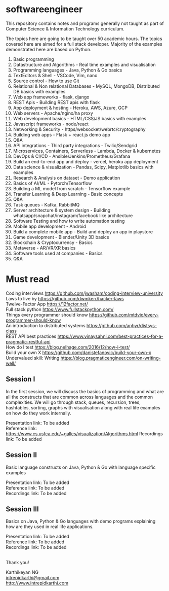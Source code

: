 # softwareengineer
This repository contains notes and programs generally not taught as part of Computer Science &amp; Information Technology curriculum. 

The topics here are going to be taught over 50 academic hours. The topics covered here are aimed for a full stack developer. Majority of the examples demonstrated here are based on Python. 

1. Basic programming
2. Datastructure and Algorithms - Real time examples and visualisation
3. Programming languages - Java, Python & Go basics
4. TextEditors & Shell - VSCode, Vim, nano
5. Source control - How to use Git 
6. Relational & Non relational Databases - MySQL, MongoDB, Distributed DB basics with examples
11. Web app frameworks - flask, django
12. REST Apis - Building REST apis with flask
13. App deployment & hosting - Heroku, AWS, Azure, GCP
14. Web servers - Apache/nginx/ha proxy
15. Web development basics - HTML/CSS/JS basics with examples
16. Javascript frameworks - node/react
17. Networking & Security - https/websocket/webrtc/cryptography
20. Building web apps - Flask + react.js demo app
21. Q&A
22. API integrations - Third party integrations - Twilio/Sendgrid
23. Microservices, Containers, Serverless - Lambda, Docker & kubernetes
25. DevOps & CI/CD - Ansible/Jenkins/Prometheus/Grafana
27. Build an end-to-end app and deploy - vercel, heroku app deployment
28. Data science & visualization - Pandas, Scipy, Matplotlib basics with examples
29. Research & Analysis on dataset - Demo application
30. Basics of AI/ML - Pytorch/Tensorflow
31. Building a ML model from scratch - Tensorflow example
32. Transfer Learning & Deep Learning - Basic concepts
33. Q&A
34. Task queues - Kafka, RabbitMQ
35. Server architecture & system design - Building whatsapp/snapchat/instagram/facebook like architecture 
36. Software Testing and how to write automation testing
37. Mobile app development - Android
38. Build a complete mobile app - Build and deploy an app in playstore
39. Game development - Blender/Unity 3D basics
40. Blockchain & Cryptocurrency - Basics
41. Metaverse - AR/VR/XR basics
42. Software tools used at companies - Basics
43. Q&A

# Must read

Coding interviews https://github.com/jwasham/coding-interview-university <br/>
Laws to live by https://github.com/dwmkerr/hacker-laws <br/>
Twelve-Factor App https://12factor.net/ <br/>
Full stack python https://www.fullstackpython.com/ <br/>
Things every programmer should know https://github.com/mtdvio/every-programmer-should-know <br/>
An introduction to distributed systems https://github.com/aphyr/distsys-class <br/>
REST API best practices https://www.vinaysahni.com/best-practices-for-a-pragmatic-restful-api <br/>
How do I test https://blog.nelhage.com/2016/12/how-i-test/ <br/>
Build your own X https://github.com/danistefanovic/build-your-own-x <br/>
Undervalued skill: Writing https://blog.pragmaticengineer.com/on-writing-well/ <br/>



## Session I
In the first session, we will discuss the basics of programming and what are all the constructs that are common across languages and the common complexities. We will go through stack, queues, recursion, trees, hashtables, sorting, graphs with visualisation along with real life examples on how do they work internally. 

Presentation link: To be added <br/>
Reference link: https://www.cs.usfca.edu/~galles/visualization/Algorithms.html
Recordings link: To be added <br/>

## Session II
Basic language constructs on Java, Python & Go with language specific examples

Presentation link: To be added <br/>
Reference link: To be added <br/>
Recordings link: To be added <br/>

## Session III
Basics on Java, Python & Go languages with demo programs explaining how are they used in real life applications. 

Presentation link: To be added <br/>
Reference link: To be added <br/>
Recordings link: To be added <br/>
<br/>

Thank you!

Karthikeyan NG<br/>
intrepidkarthi@gmail.com<br/>
http://www.intrepidkarthi.com<br/>


